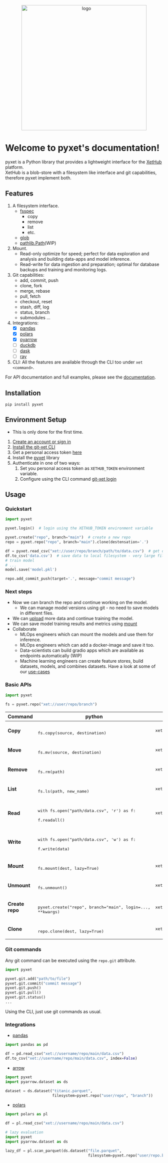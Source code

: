 <p align="center">
   <img src="https://github.com/xetdata/pyxet/blob/0c7608c97f6a2a0cb2c83dd38fb717913c4d7522/docs/images/logo.png" alt="logo" width="400" />
</p>

# Welcome to pyxet's documentation!

pyxet is a Python library that provides a lightweight interface for the [XetHub](https://xethub.com/) platform.   
XetHub is a blob-store with a filesystem like interface and git capabilities, therefore pyxet implement both.

## Features

1. A filesystem interface.
    * [fsspec](https://filesystem-spec.readthedocs.io)
      * copy
      * remove
      * list
      * etc.
    * [glob](https://docs.python.org/3/library/glob.html)
    * [pathlib.Path](https://docs.python.org/3/library/pathlib.html)(WIP) 
2. Mount.
    * Read-only optimize for speed; perfect for data exploration and analysis and building data-apps and model inference.
    * Read-write for data ingestion and preparation; optimal for database backups and training and monitoring logs.
3. Git capabilities:
    * add, commit, push
    * clone, fork
    * merge, rebase
    * pull, fetch
    * checkout, reset
    * stash, diff, log
    * status, branch
    * submodules
      ...
4. Integrations:
    - [x] [pandas](https://pandas.pydata.org)
    - [x] [polars](https://pola-rs.github.io/polars-book/)
    - [x] [pyarrow](https://arrow.apache.org/docs/python/)
    - [ ] [duckdb](https://duckdb.org/)
    - [ ] [dask](https://dask.org/)
    - [ ] [ray](https://ray.io/)
5. CLI: All the features are available through the CLI too under `xet <command>`.

For API documentation and full examples, please see the [documentation](TODO).

## Installation

`pip install pyxet`

## Environment Setup

* This is only done for the first time.

1. [Create an account or sign in](https://xethub.com/assets/docs/getting-started/installation#create-a-xethub-account)
2. [Install the git-xet CLI](https://xethub.com/assets/docs/getting-started/installation#install-the-git-xet-extension)
3. Get a personal access token [here](https://xethub.com/user/settings/pat)
4. Install the [pyxet](https://pypi.org/project/pyxet/) library
5. Authenticate in one of two ways:
    1. Set you personal access token as `XETHUB_TOKEN` environment variable.
    2. Configure using the CLI
       command [git-xet login](https://xethub.com/assets/docs/getting-started/installation#configure-authentication)

## Usage

### Quickstart

```python
import pyxet

pyxet.login()  # login using the XETHUB_TOKEN environment variable

pyxet.create("repo", branch="main")  # create a new repo
repo = pyxet.repo("repo", branch="main").clone(destensation='.')

df = pyxet.read_csv("xet://user/repo/branch/path/to/data.csv")  # get data from any place
df.to_csv('data.csv')  # save data to local filesystem - very large files and volumes are supported
# train model 
# ...
model.save('model.pkl')

repo.add_commit_push(target='.', message="commit message")
```

### Next steps

* Now we can branch the repo and continue working on the model.
    * We can manage model versions using git - no need to save models in different files.
* We
  can [upload](https://github.com/xetdata/pyxet/blob/0c7608c97f6a2a0cb2c83dd38fb717913c4d7522/docs/markdowns/filesystem.md)
  more data and continue training the model.
* We can save model training results and metrics
  using [mount](https://github.com/xetdata/pyxet/blob/0c7608c97f6a2a0cb2c83dd38fb717913c4d7522/docs/markdowns/mount.md)
* Collaborate
    * MLOps engineers which can mount the models and use them for inference.
    * MLOps engineers which can add a docker-image and save it too.
    * Data-scientists can build gradio apps which are available as endpoints automatically (WIP)
    * Machine learning engineers can create feature stores, build datasets, models, and combines datasets.
      Have a look at some of
      our [use-cases](https://github.com/xetdata/pyxet/blob/0c7608c97f6a2a0cb2c83dd38fb717913c4d7522/docs/markdowns/use_cases.md)

### Basic APIs

```python
import pyxet

fs = pyxet.repo("xet://user/repo/branch")
```

| Command         | python                                                                         | cli                                   |
|-----------------|--------------------------------------------------------------------------------|---------------------------------------|
| **Copy**        | <pre><br/>fs.copy(source, destination)</pre>                                   | <pre>xet cp source destination</pre>  |
| **Move**        | <pre><br/>fs.mv(source, destination)</pre>                                     | <pre>xet mv source destination</pre>  |
| **Remove**      | <pre><br/>fs.rm(path)</pre>                                                    | <pre>xet rm path</pre>                |
| **List**        | <pre><br/>fs.ls(path, new_name)</pre>                                          | <pre>xet ls path</pre>                |
| **Read**        | <pre><br/>with fs.open("path/data.csv", 'r') as f:<br/>    f.readall()</pre>   | <pre>xet cat path</pre>               |
| **Write**       | <pre><br/>with fs.open("path/data.csv", 'w') as f:<br/>    f.write(data)</pre> | <pre> </pre>                          |
| **Mount**       | <pre><br/>fs.mount(dest, lazy=True)</pre>                                      | <pre>xet mount repo dest --lazy</pre> |
| **Unmount**     | <pre><br/>fs.unmount()</pre>                                                   | <pre>xet unmount repo</pre>           |
| **Create repo** | <pre><br/>pyxet.create("repo", branch="main", login=..., **kwargs)</pre>       | <pre>xet create repo -b main</pre>    |
| **Clone**       | <pre><br/>repo.clone(dest, lazy=True)</pre>                                    | <pre>xet clone repo dest --lazy</pre> |

### Git commands

Any git command can be executed using the `repo.git` attribute.

```python
import pyxet

pyxet.git.add("path/to/file")
pyxet.git.commit("commit message")
pyxet.git.push()
pyxet.git.pull()
pyxet.git.status()
...
```

Using the CLI, just use git commands as usual.

### Integrations

* [pandas](https://pandas.pydata.org/)

```python
import pandas as pd

df = pd.read_csv("xet://username/repo/main/data.csv")
df.to_csv("xet://username/repo/main/data.csv", index=False)
```

* [arrow](https://arrow.apache.org/)

```python
import pyxet
import pyarrow.dataset as ds

dataset = ds.dataset("titanic.parquet",
                     filesystem=pyxet.repo("user/repo", "branch"))
```

* [polars](https://polars.rs)

```python
import polars as pl

df = pl.read_csv("xet://username/repo/main/data.csv")

# lazy evaluation
import pyxet
import pyarrow.dataset as ds

lazy_df = pl.scan_parquet(ds.dataset("file.parquet",
                                     filesystem=pyxet.repo("user/repo.branch")))
```


